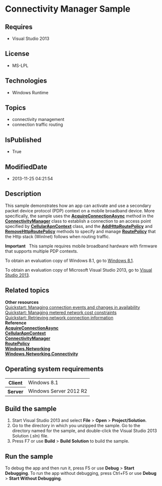 # Connectivity Manager Sample
## Requires
* Visual Studio 2013
## License
* MS-LPL
## Technologies
* Windows Runtime
## Topics
* connectivity management
* connection traffic routing
## IsPublished
* True
## ModifiedDate
* 2013-11-25 04:21:54
## Description

<div id="mainSection">
<p>This sample demonstrates how an app can activate and use a secondary packet device protocol (PDP) context on a mobile broadband device. More specifically, the sample uses the
<a href="http://msdn.microsoft.com/library/windows/apps/dn266103"><b>AcquireConnectionAsync</b></a> method in the
<a href="http://msdn.microsoft.com/library/windows/apps/dn266102"><b>ConnectivityManager</b></a> class to establish a connection to an access point specified by
<a href="http://msdn.microsoft.com/library/windows/apps/dn266056"><b>CellularApnContext</b></a> class, and the
<a href="http://msdn.microsoft.com/library/windows/apps/dn266105"><b>AddHttpRoutePolicy</b></a> and
<a href="http://msdn.microsoft.com/library/windows/apps/dn266106"><b>RemoveHttpRoutePolicy</b></a> methods to specify and manage
<a href="http://msdn.microsoft.com/library/windows/apps/dn303663"><b>RoutePolicy</b></a> that the Http stack (WinInet) follows when routing traffic.
</p>
<p></p>
<p class="note"><b>Important</b>&nbsp;&nbsp; This sample requires mobile broadband hardware with firmware that supports multiple PDP contexts.</p>
<p></p>
<p></p>
<p>To obtain an evaluation copy of Windows&nbsp;8.1, go to <a href="http://go.microsoft.com/fwlink/p/?linkid=301696">
Windows&nbsp;8.1</a>.</p>
<p>To obtain an evaluation copy of Microsoft Visual Studio&nbsp;2013, go to <a href="http://go.microsoft.com/fwlink/p/?linkid=301697">
Visual Studio&nbsp;2013</a>.</p>
<h2><a id="related_topics"></a>Related topics</h2>
<dl><dt><b>Other resources</b> </dt><dt><a href="http://msdn.microsoft.com/library/windows/apps/hh700376">Quickstart: Managing connection events and changes in availability</a>
</dt><dt><a href="http://msdn.microsoft.com/library/windows/apps/hh750310">Quickstart: Managing metered network cost constraints</a>
</dt><dt><a href="http://msdn.microsoft.com/library/windows/apps/hh700381">Quickstart: Retrieving network connection information</a>
</dt><dt><b>Reference</b> </dt><dt><a href="http://msdn.microsoft.com/library/windows/apps/dn266103"><b>AcquireConnectionAsync</b></a>
</dt><dt><a href="http://msdn.microsoft.com/library/windows/apps/dn266056"><b>CellularApnContext</b></a>
</dt><dt><a href="http://msdn.microsoft.com/library/windows/apps/dn266102"><b>ConnectivityManager</b></a>
</dt><dt><a href="http://msdn.microsoft.com/library/windows/apps/dn303663"><b>RoutePolicy</b></a>
</dt><dt><a href="http://msdn.microsoft.com/library/windows/apps/br207124"><b>Windows.Networking</b></a>
</dt><dt><a href="http://msdn.microsoft.com/library/windows/apps/br207308"><b>Windows.Networking.Connectivity</b></a>
</dt></dl>
<h2>Operating system requirements</h2>
<table>
<tbody>
<tr>
<th>Client</th>
<td><dt>Windows&nbsp;8.1 </dt></td>
</tr>
<tr>
<th>Server</th>
<td><dt>Windows Server&nbsp;2012&nbsp;R2 </dt></td>
</tr>
</tbody>
</table>
<h2>Build the sample</h2>
<p></p>
<ol>
<li>Start Visual Studio&nbsp;2013 and select <b>File</b> &gt; <b>Open</b> &gt; <b>Project/Solution</b>.
</li><li>Go to the directory in which you unzipped the sample. Go to the directory named for the sample, and double-click the Visual Studio&nbsp;2013 Solution (.sln) file.
</li><li>Press F7 or use <b>Build</b> &gt; <b>Build Solution</b> to build the sample. </li></ol>
<p></p>
<h2>Run the sample</h2>
<p>To debug the app and then run it, press F5 or use <b>Debug</b> &gt; <b>Start Debugging</b>. To run the app without debugging, press Ctrl&#43;F5 or use
<b>Debug</b> &gt; <b>Start Without Debugging</b>. </p>
</div>
